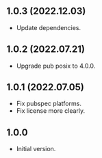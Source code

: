 ## 1.0.3 (2022.12.03)

- Update dependencies.

## 1.0.2 (2022.07.21)

- Upgrade pub posix to 4.0.0.

## 1.0.1 (2022.07.05)

- Fix pubspec platforms.
- Fix license more clearly.

## 1.0.0

- Initial version.
